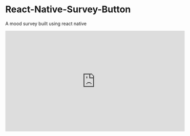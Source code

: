 # React-Native-Survey-Button
A mood survey built using react native

<iframe width="560" height="315" src="https://www.youtube.com/embed/CJuA7cRrObM" title="YouTube video player" frameborder="0" allow="accelerometer; autoplay; clipboard-write; encrypted-media; gyroscope; picture-in-picture" allowfullscreen></iframe> 
